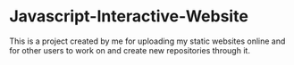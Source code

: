 # Javascript-Interactive-Website

This is a project created by me for uploading my static websites online and for other users to work on and create new repositories through it.
